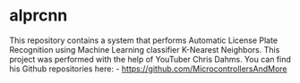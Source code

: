 # alprcnn
This repository contains a system that performs Automatic License Plate Recognition using Machine Learning classifier K-Nearest Neighbors. This project was performed with the help of YouTuber Chris Dahms.  You can find his Github repositories here: - https://github.com/MicrocontrollersAndMore
